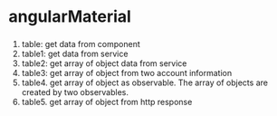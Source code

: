 # angularMaterial

###
1. table: get data from component
2. table1: get data from service
3. table2: get array of object data from service
4. table3: get array of object from two account information
5. table4. get array of object as observable. The array of objects are created by two observables.
6. table5. get array of object from http response